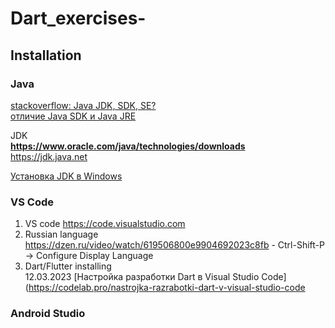 # Dart_exercises-

## Installation

### Java
[stackoverflow: Java JDK, SDK, SE?](https://stackoverflow.com/questions/10858193/java-jdk-sdk-se)                         
[отличие Java SDK и Java JRE](https://ya.ru/images/search?from=tabbar&text=отличие%20Java%20SDK%20и%20Java%20JRE)                            

JDK                    
**https://www.oracle.com/java/technologies/downloads**                             
https://jdk.java.net                                   

[Установка JDK в Windows](https://java-lessons.ru/first-steps/install-jdk-windows)                                               


### VS Code
1) VS code https://code.visualstudio.com                                
2) Russian language https://dzen.ru/video/watch/619506800e9904692023c8fb - Ctrl-Shift-P -> Configure Display Language                              
3) Dart/Flutter installing                                           
12.03.2023 [Настройка разработки Dart в Visual Studio Code](https://codelab.pro/nastrojka-razrabotki-dart-v-visual-studio-code


### Android Studio

